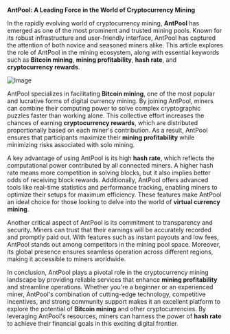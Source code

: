 **AntPool: A Leading Force in the World of Cryptocurrency Mining**

In the rapidly evolving world of cryptocurrency mining, **AntPool** has emerged as one of the most prominent and trusted mining pools. Known for its robust infrastructure and user-friendly interface, AntPool has captured the attention of both novice and seasoned miners alike. This article explores the role of AntPool in the mining ecosystem, along with essential keywords such as **Bitcoin mining**, **mining profitability**, **hash rate**, and **cryptocurrency rewards**.

![Image](https://github.com/user-attachments/assets/b8266eee-691e-4ee1-99ef-bfa10d234fd4)

AntPool specializes in facilitating **Bitcoin mining**, one of the most popular and lucrative forms of digital currency mining. By joining AntPool, miners can combine their computing power to solve complex cryptographic puzzles faster than working alone. This collective effort increases the chances of earning **cryptocurrency rewards**, which are distributed proportionally based on each miner's contribution. As a result, AntPool ensures that participants maximize their **mining profitability** while minimizing risks associated with solo mining.

A key advantage of using AntPool is its high **hash rate**, which reflects the computational power contributed by all connected miners. A higher hash rate means more competition in solving blocks, but it also implies better odds of receiving block rewards. Additionally, AntPool offers advanced tools like real-time statistics and performance tracking, enabling miners to optimize their setups for maximum efficiency. These features make AntPool an ideal choice for those looking to delve into the world of **virtual currency mining**.

Another critical aspect of AntPool is its commitment to transparency and security. Miners can trust that their earnings will be accurately recorded and promptly paid out. With features such as instant payouts and low fees, AntPool stands out among competitors in the mining pool space. Moreover, its global presence ensures seamless operation across different regions, making it accessible to miners worldwide.

In conclusion, AntPool plays a pivotal role in the cryptocurrency mining landscape by providing reliable services that enhance **mining profitability** and streamline operations. Whether you're a beginner or an experienced miner, AntPool's combination of cutting-edge technology, competitive incentives, and strong community support makes it an excellent platform to explore the potential of **Bitcoin mining** and other cryptocurrencies. By leveraging AntPool's resources, miners can harness the power of **hash rate** to achieve their financial goals in this exciting digital frontier.